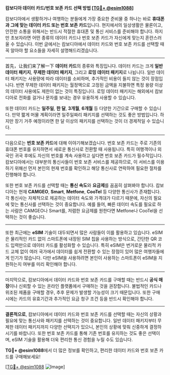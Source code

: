 **캄보디아 데이터 카드/번호 보존 카드 선택 방법 [[TG💪+ @esim1088](https://t.me/s/esim1088)]**

캄보디아에서 생활하거나 여행하는 분들에게 가장 중요한 준비물 중 하나는 바로 **휴대폰과 그에 맞는 데이터 카드 또는 번호 보존 카드**입니다. 현지에서의 일상생활은 물론이고, 안전한 소통을 위해서는 반드시 적절한 휴대폰 및 통신 서비스를 준비해야 합니다. 하지만 초보자라면 어떤 종류의 데이터 카드나 번호 보존 카드가 자신에게 맞는지 혼란스러울 수 있습니다. 이번 글에서는 캄보디아에서 데이터 카드와 번호 보존 카드를 선택할 때 꼭 알아야 할 요소들을 자세히 설명해드리겠습니다.

---

首先，让我们来了解一下 **데이터 카드**의 종류와 특징입니다. 데이터 카드는 크게 **일반 데이터 패키지**, **무제한 데이터 패키지**, 그리고 **로밍 데이터 패키지**로 나뉩니다. 일반 데이터 패키지는 사용량에 따라 데이터를 소비하며, 추가적인 비용이 들지 않는 것이 장점입니다. 반면 무제한 데이터 패키지는 월정액으로 고정된 금액을 지불하면 특정 용량 이상의 데이터 사용에도 제한이 없는 것이 특징입니다. 로밍 데이터 패키지는 해외에서 캄보디아로 전화를 걸거나 문자를 보내는 경우 유용하게 사용할 수 있습니다.

또한 데이터 카드는 **일주일**, **한 달**, **3개월**, **6개월** 등 다양한 기간으로 구매할 수 있습니다. 만약 짧게 머물 계획이라면 일주일짜리 패키지를 선택하는 것도 좋은 방법입니다. 하지만 장기 거주 예정이라면 한 달 이상의 패키지를 선택하는 것이 더 경제적일 수 있습니다.

---

다음으로는 **번호 보존 카드**에 대해 이야기해보겠습니다. 번호 보존 카드는 주로 기존의 휴대폰 번호를 유지하면서 새로운 통신사로 전환할 때 사용됩니다. 특히 여행객이나 외국인 귀국 후에도 자신의 번호를 계속 사용하고 싶다면 번호 보존 카드가 필수적입니다. 캄보디아에서는 대부분의 통신사들이 번호 보존 서비스를 제공하므로, 이 서비스를 이용하기 위해선 먼저 본인의 현재 번호를 확인하고 해당 통신사로 연락하여 필요한 절차를 진행해야 합니다.

또한 번호 보존 카드를 선택할 때는 **통신 속도**와 **요금제**를 꼼꼼히 살펴봐야 합니다. 캄보디아는 현재 **CAMGEO**, **Smart**, **Metfone**, **CooTel** 등 다양한 통신사가 존재합니다. 각 통신사는 자체적으로 제공하는 데이터 속도와 가격대가 다르기 때문에, 자신의 필요에 맞는 통신사를 선택하는 것이 중요합니다. 예를 들어, 빠른 데이터 속도를 필요로 하는 사람은 CAMGEO나 Smart를, 저렴한 요금제를 원한다면 Metfone나 CooTel을 선택하는 것이 좋습니다.

---

또한 최근에는 **eSIM** 기술이 대두되면서 많은 사람들이 이를 활용하고 있습니다. eSIM은 물리적인 카드 없이 스마트폰에 내장된 SIM 칩을 사용하는 방식으로, 간단한 QR 코드 입력만으로 데이터 카드를 활성화할 수 있습니다. 특히 eSIM은 번거로운 물리적 카드 교체 없이 여러 국가에서 데이터를 쉽게 전환할 수 있는 장점이 있어 많은 여행자들에게 인기가 많습니다. 다만 eSIM을 사용하려면 본인이 사용하는 스마트폰이 eSIM을 지원하는지 여부를 미리 확인해야 합니다.

---

마지막으로, 캄보디아에서 데이터 카드와 번호 보존 카드를 구매할 때는 반드시 **공식 매장**이나 신뢰할 수 있는 온라인 플랫폼에서 구매하는 것을 권장합니다. 불법적인 카드나 위조된 제품을 구매할 경우, 추후 문제가 발생할 가능성이 크기 때문입니다. 또한 구매 시에는 카드의 유효기간과 추가적인 요금 청구 조건 등을 반드시 확인해야 합니다.

---

**결론적으로**, 캄보디아에서 데이터 카드와 번호 보존 카드를 선택할 때는 자신의 상황과 필요에 맞는 통신사와 패키지를 선택하는 것이 중요합니다. 일반 데이터 패키지부터 무제한 데이터 패키지까지 다양한 선택지가 있으니, 본인의 상황에 맞춰 신중하게 결정하시기를 바랍니다. 또한 번호 보존 카드를 통해 기존 번호를 유지하는 것도 좋은 선택이며, eSIM 기술을 활용해 더욱 편리한 통신 경험을 누릴 수도 있습니다.

**TG💪+ @esim1088**에서 더 많은 정보를 확인하고, 편리한 데이터 카드와 번호 보존 카드를 구매해보세요!

[[TG💪+ @esim1088](https://t.me/s/esim1088) ![Image](https://i.postimg.cc/Y0z9fWf4/image.png)]